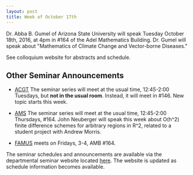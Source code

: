 ```yaml
---
layout: post
title: Week of October 17th
---
```


Dr. Abba B. Gumel of Arizona State University will speak Tuesday October 18th, 2016, at 4pm in #164 
of the Adel Mathematics Building.
Dr. Gumel will speak about "Mathematics of Climate Change and Vector-borne Diseases."

See colloquium website for abstracts and schedule.

## Other Seminar Announcements ##

- [ACGT](acgtFall2016) The seminar series will meet at the usual time, 12:45-2:00 Tuesdays, 
   but <strong>not in the usual room</strong>.  Instead, it will meet in #146.
   New topic starts this week.
    
- [AMS](amsFall2016) The seminar series will meet at the usual time, 12:45-2:00 Thursdays, 
   #164. John Neuberger will speak this week about O(h^2) finite difference schemes for arbitrary regions in R^2,
	related to a student project with Andrew Morris.

- [FAMUS](famusFall2016) meets on Fridays, 3-4, AMB #164. 

The seminar schedules and announcements are available via the departmental seminar 
website located [here](http://naumathstat.github.io/seminars).
The website is updated as  schedule information becomes available.
